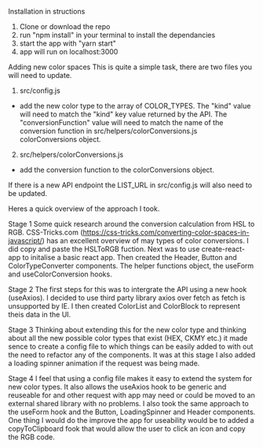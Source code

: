 Installation in structions
1) Clone or download the repo
2) run "npm install" in your terminal to install the dependancies
3) start the app with "yarn start" 
4) app will run on localhost:3000

Adding new color spaces
This is quite a simple task, there are two files you will need to update. 
1) src/config.js 
- add the new color type to the array of COLOR_TYPES. The "kind" value will need to match the "kind" key value returned by the API. The "conversionFunction" value will need to match the name of the conversion function in src/helpers/colorConversions.js colorConversions object.
2) src/helpers/colorConversions.js
- add the conversion function to the colorConversions object. 

If there is a new API endpoint the LIST_URL in src/config.js will also need to be updated.


Heres a quick overview of the approach I took.

Stage 1
Some quick research around the conversion calculation from HSL to RGB. CSS-Tricks.com (https://css-tricks.com/converting-color-spaces-in-javascript/) has an excellent overview of may types of color conversions. I did copy and paste the HSLToRGB fuction. Next was to use create-react-app to initalise a basic react app. 
Then created the Header, Button and ColorTypeConverter components. The helper functions object, the useForm and useColorConversion hooks. 

Stage 2
The first steps for this was to intergrate the API using a new hook (useAxios). I decided to use third party library axios over fetch as fetch is unsupported by IE. I then created ColorList and ColorBlock to represent theis data in the UI. 

Stage 3
Thinking about extending this for the new color type and thinking about all the new possible color types that exist (HEX, CKMY etc.) it made sence to create a config file to which things can be easily added to with out the need to refactor any of the components. It was at this stage I also added a loading spinner animation if the request was being made.

Stage 4
I feel that using a config file makes it easy to extend the system for new color types. It also allows the useAxios hook to be generic and reuseable for and other request with app may need or could be moved to an external shared library with no problems. I also took the same approach to the useForm hook and the Button, LoadingSpinner and Header components.
One thing I would do the improve the app for useability would be to added a copyToClipboard fook that would allow the user to click an icon and copy the RGB code.